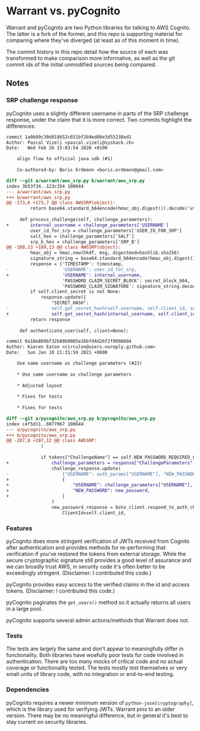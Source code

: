 # Warrant vs. pyCognito

Warrant and pyCognito are two Python libraries for talking to AWS Cognito.  The
latter is a fork of the former, and this repo is supporting material for
comparing where they've diverged (at least as of this moment in time).

The commit history in this repo detail how the source of each was transformed
to make comparison more informative, as well as the git commit ids of the
initial unmodified sources being compared.

## Notes

### SRP challenge response

pyCognito uses a slightly different username in parts of the SRP challenge
response, under the claim that it is more correct.  Two commits highlight the
differences:

```patch
commit 1a0b89c30d818652c031bf2b9ed00e3d55238ed1
Author: Pascal Vizeli <pascal.vizeli@syshack.ch>
Date:   Wed Feb 26 15:03:54 2020 +0100

    align flow to official java sdk (#1)
    
    Co-authored-by: Boris Erdmann <boris.erdmann@gmail.com>

diff --git a/warrant/aws_srp.py b/warrant/aws_srp.py
index 3b53f34..123c354 100644
--- a/warrant/aws_srp.py
+++ b/warrant/aws_srp.py
@@ -173,6 +173,7 @@ class AWSSRP(object):
         return base64.standard_b64encode(hmac_obj.digest()).decode('utf-8')
 
     def process_challenge(self, challenge_parameters):
+        internal_username = challenge_parameters['USERNAME']
         user_id_for_srp = challenge_parameters['USER_ID_FOR_SRP']
         salt_hex = challenge_parameters['SALT']
         srp_b_hex = challenge_parameters['SRP_B']
@@ -188,13 +189,13 @@ class AWSSRP(object):
         hmac_obj = hmac.new(hkdf, msg, digestmod=hashlib.sha256)
         signature_string = base64.standard_b64encode(hmac_obj.digest())
         response = {'TIMESTAMP': timestamp,
-                    'USERNAME': user_id_for_srp,
+                    'USERNAME': internal_username,
                     'PASSWORD_CLAIM_SECRET_BLOCK': secret_block_b64,
                     'PASSWORD_CLAIM_SIGNATURE': signature_string.decode('utf-8')}
         if self.client_secret is not None:
             response.update({
                 "SECRET_HASH":
-                self.get_secret_hash(self.username, self.client_id, self.client_secret)})
+                self.get_secret_hash(internal_username, self.client_id, self.client_secret)})
         return response
 
     def authenticate_user(self, client=None):
```

```patch
commit 0a18e889bf32b89b0005e26bfd4d26f2f9098604
Author: Kieren Eaton <circulon@users.noreply.github.com>
Date:   Sun Jan 10 21:31:59 2021 +0800

    Use same username as challenge parameters (#23)
    
    * Use same username as challenge parameters
    
    * Adjusted layout
    
    * Fixes for tests
    
    * Fixes for tests

diff --git a/pycognito/aws_srp.py b/pycognito/aws_srp.py
index c4f5d11..6077067 100644
--- a/pycognito/aws_srp.py
+++ b/pycognito/aws_srp.py
@@ -287,8 +287,12 @@ class AWSSRP:
             )
 
             if tokens["ChallengeName"] == self.NEW_PASSWORD_REQUIRED_CHALLENGE:
+                challenge_parameters = response["ChallengeParameters"]
                 challenge_response.update(
-                    {"USERNAME": auth_params["USERNAME"], "NEW_PASSWORD": new_password}
+                    {
+                        "USERNAME": challenge_parameters["USERNAME"],
+                        "NEW_PASSWORD": new_password,
+                    }
                 )
                 new_password_response = boto_client.respond_to_auth_challenge(
                     ClientId=self.client_id,
```

### Features

pyCognito does more stringent verification of JWTs received from Cognito after
authentication and provides methods for re-performing that verification if
you've restored the tokens from external storage.  While the secure
cryptographic signature still provides a good level of assurance and we can
broadly trust AWS, in security code it's often better to be exceedingly
stringent.  (Disclaimer: I contributed this code.)

pyCognito provides easy access to the verified claims in the id and access
tokens.  (Disclaimer: I contributed this code.)

pyCognito paginates the `get_users()` method so it actually returns all users
in a large pool.

pyCognito supports several admin actions/methods that Warrant does not.

### Tests

The tests are largely the same and don't appear to meaningfully differ in
functionality.  Both libraries have woefully poor tests for code involved in
authentication.  There are too many mocks of critical code and no actual
coverage or functionality tested.  The tests mostly test themselves or very
small units of library code, with no integration or end-to-end testing.

### Dependencies

pyCognito requires a newer minimum version of `python-jose[cryptography]`,
which is the library used for verifying JWTs.  Warrant pins to an older
version.  There may be no meaningful difference, but in general it's best to
stay current on security libraries.
